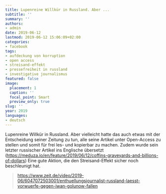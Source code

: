 ```yaml
---
title: Lupenreine Willkür in Russland. Aber ...
subtitle: ''
summary: ''
authors:
- admin
date: 2019-06-12
lastmod: 2019-06-12 15:06:09+02:00
categories:
- facebook
tags:
- aufdeckung von korruption
- open access
- streisand-effekt
- pressefreiheit in russland
- investigative journalismus
featured: false
image:
  placement: 1
  caption: ''
  focal_point: Smart
  preview_only: true
slug: ''
year: 2019
languages:
- deutsch
---
```


Lupenreine Willkür in Russland. Aber vielleicht hatte das auch etwas mit der Entscheidung seiner Zeitung zu tun, alle seine Artikel unter Open-Access zu stellen und somit für frei les- und kopierbar zu machen. Zudem wurde sein letzter russischer Artikel ins Englische übersetzt (https://meduza.io/en/feature/2019/06/12/coffins-graveyards-and-billions-of-dollars) Eine gute Aktion, die den Streisand-Effekt sicher noch beschleunigt hat.
> https://www.zeit.de/video/2019-06/6047072503001/enthuellungsjournalist-russland-laesst-vorwuerfe-gegen-iwan-golunow-fallen